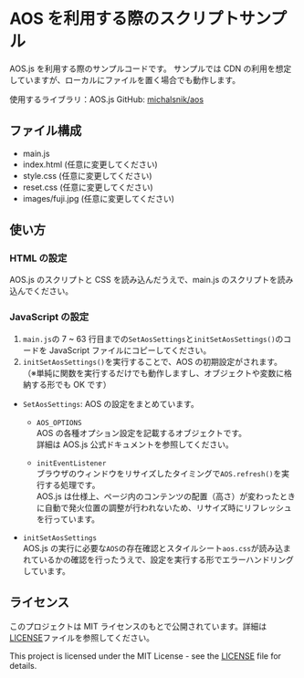 # AOS を利用する際のスクリプトサンプル

AOS.js を利用する際のサンプルコードです。
サンプルでは CDN の利用を想定していますが、ローカルにファイルを置く場合でも動作します。

使用するライブラリ：AOS.js
GitHub: [michalsnik/aos](https://github.com/michalsnik/aos)

## ファイル構成

- main.js
- index.html (任意に変更してください)
- style.css (任意に変更してください)
- reset.css (任意に変更してください)
- images/fuji.jpg (任意に変更してください)

## 使い方

### HTML の設定

AOS.js のスクリプトと CSS を読み込んだうえで、main.js のスクリプトを読み込んでください。

### JavaScript の設定

1. `main.js`の 7 ~ 63 行目までの`SetAosSettings`と`initSetAosSettings()`のコードを JavaScript ファイルにコピーしてください。
2. `initSetAosSettings()`を実行することで、AOS の初期設定がされます。  
   （※単純に関数を実行するだけでも動作しますし、オブジェクトや変数に格納する形でも OK です）

- `SetAosSettings`: AOS の設定をまとめています。

  - `AOS_OPTIONS`  
    AOS の各種オプション設定を記載するオブジェクトです。  
    詳細は AOS.js 公式ドキュメントを参照してください。

  - `initEventListener`  
    ブラウザのウィンドウをリサイズしたタイミングで`AOS.refresh()`を実行する処理です。  
    AOS.js は仕様上、ページ内のコンテンツの配置（高さ）が変わったときに自動で発火位置の調整が行われないため、リサイズ時にリフレッシュを行っています。

- `initSetAosSettings`  
  AOS.js の実行に必要な`AOS`の存在確認とスタイルシート`aos.css`が読み込まれているかの確認を行ったうえで、設定を実行する形でエラーハンドリングしています。

## ライセンス

このプロジェクトは MIT ライセンスのもとで公開されています。詳細は[LICENSE](LICENSE.txt)ファイルを参照してください。

This project is licensed under the MIT License - see the [LICENSE](LICENSE.txt) file for details.
